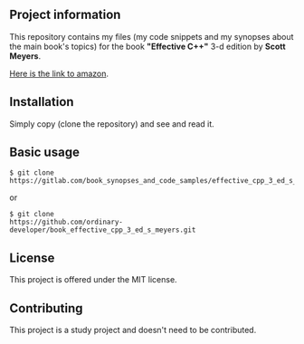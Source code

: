 Project information
-------------------

This repository contains my files 
(my code snippets and my synopses about the main book's topics) 
for the book  **"Effective C++"** 3-d edition
by **Scott Meyers**.

 
[Here is the link to amazon](https://www.amazon.com/Effective-Specific-Improve-Programs-Designs/dp/0321334876). 


Installation
------------

Simply copy (clone the repository) and see and read it.

 
Basic usage
-----------
 
```
$ git clone
https://gitlab.com/book_synopses_and_code_samples/effective_cpp_3_ed_s_meyers.git
```

or

```
$ git clone
https://github.com/ordinary-developer/book_effective_cpp_3_ed_s_meyers.git
```

 
License
-------

This project is offered under the MIT license.


Contributing
------------

This project is a study project and doesn't need to be contributed.
